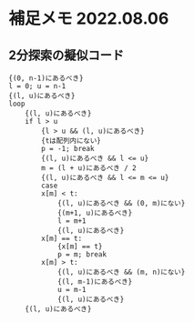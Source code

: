 # 補足メモ 2022.08.06  
## 2分探索の擬似コード  
    {(0, n-1)にあるべき}
    l = 0; u = n-1
    {(l, u)にあるべき}
    loop
        {(l, u)にあるべき}
        if l > u
            {l > u && (l, u)にあるべき}
            {tは配列内にない}
            p = -1; break
            {(l, u)にあるべき && l <= u}
            m = (l + u)にあるべき / 2
            {(l, u)にあるべき && l <= m <= u}
            case
            x[m] < t:
                {(l, u)にあるべき && (0, m)にない}
                {(m+1, u)にあるべき}
                l = m+1
                {(l, u)にあるべき}
            x[m] == t:
                {x[m] == t}
                p = m; break
            x[m] > t:
                {(l, u)にあるべき && (m, n)にない}
                {(l, m-1)にあるべき}
                u = m-1
                {(l, u)にあるべき}
        {(l, u)にあるべき}
 
